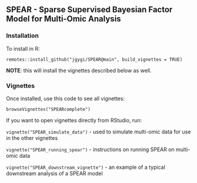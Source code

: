 ## SPEAR - Sparse Supervised Bayesian Factor Model for Multi-Omic Analysis

### Installation

To install in R:

`remotes::install_github("jgygi/SPEAR@main", build_vignettes = TRUE)`

**NOTE**: this will install the vignettes described below as well.

### Vignettes

Once installed, use this code to see all vignettes:

`browseVignettes("SPEARcomplete")`

If you want to open vignettes directly from RStudio, run:

`vignette("SPEAR_simulate_data")` - used to simulate multi-omic data for use in the other vignettes

`vignette("SPEAR_running_spear")` - instructions on running SPEAR on multi-omic data

`vignette("SPEAR_downstream_vignette")` - an example of a typical downstream analysis of a SPEAR model
